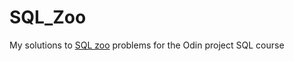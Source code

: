 # SQL_Zoo
My solutions to [SQL zoo](https://sqlzoo.net/wiki/SQL_Tutorial) problems for the Odin project SQL course
